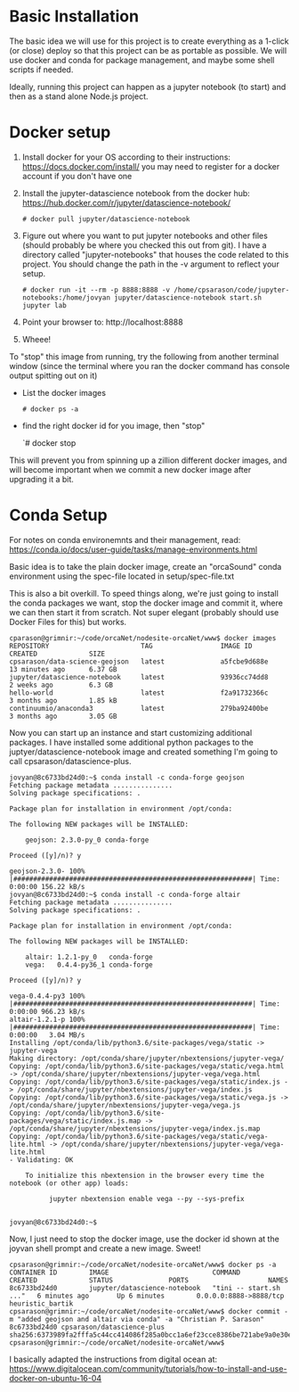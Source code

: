 # Basic Installation

The basic idea we will use for this project is to create everything as a 1-click (or close)
deploy so that this project can be as portable as possible. We will use docker and conda for 
package management, and maybe some shell scripts if needed. 

Ideally, running this project can happen as a jupyter notebook (to start) and then as a stand
alone Node.js project.

# Docker setup

1. Install docker for your OS according to their instructions: https://docs.docker.com/install/ 
   you may need to register for a docker account if you don't have one
 
1. Install the jupyter-datascience notebook from the docker hub: https://hub.docker.com/r/jupyter/datascience-notebook/

    `# docker pull jupyter/datascience-notebook`
  
3. Figure out where you want to put jupyter notebooks and other files (should probably be where you 
checked this out from git). I have a directory called "jupyter-notebooks" that houses the code 
related to this project. You should change the path in the -v argument to reflect your setup.

    `# docker run -it --rm -p 8888:8888 -v /home/cpsarason/code/jupyter-notebooks:/home/jovyan jupyter/datascience-notebook start.sh jupyter lab`
  
4. Point your browser to: http://localhost:8888
1. Wheee!

To "stop" this image from running, try the following from another terminal window (since the terminal where you ran the docker command has console output spitting out on it)

 * List the docker images

    `# docker ps -a`

 * find the right docker id for you image, then "stop"

    `# docker stop <docker-image-id>

This will prevent you from spinning up a zillion different docker images, and will become important when we
commit a new docker image after upgrading it a bit.

# Conda Setup

For notes on conda environemnts and their management, read: https://conda.io/docs/user-guide/tasks/manage-environments.html

Basic idea is to take the plain docker image, create an "orcaSound" conda environment using the spec-file located in setup/spec-file.txt

This is also a bit overkill. To speed things along, we're just going to install the conda packages we want, stop the docker image and commit it, where we can then start it from scratch. Not super elegant (probably should use Docker Files for this) but works.


```shell
cparason@grimnir:~/code/orcaNet/nodesite-orcaNet/www$ docker images
REPOSITORY                       TAG                 IMAGE ID            CREATED             SIZE
cpsarason/data-science-geojson   latest              a5fcbe9d688e        13 minutes ago      6.37 GB
jupyter/datascience-notebook     latest              93936cc74dd8        2 weeks ago         6.3 GB
hello-world                      latest              f2a91732366c        3 months ago        1.85 kB
continuumio/anaconda3            latest              279ba92400be        3 months ago        3.05 GB
```

Now you can start up an instance and start customizing additional packages. I have installed some additional python packages to the juptyer/datascience-notebook image and created something I'm going to call cpsarason/datascience-plus.

```shell
jovyan@8c6733bd24d0:~$ conda install -c conda-forge geojson
Fetching package metadata ...............
Solving package specifications: .

Package plan for installation in environment /opt/conda:

The following NEW packages will be INSTALLED:

    geojson: 2.3.0-py_0 conda-forge

Proceed ([y]/n)? y

geojson-2.3.0- 100% |############################################################| Time: 0:00:00 156.22 kB/s
jovyan@8c6733bd24d0:~$ conda install -c conda-forge altair
Fetching package metadata ...............
Solving package specifications: .

Package plan for installation in environment /opt/conda:

The following NEW packages will be INSTALLED:

    altair: 1.2.1-py_0   conda-forge
    vega:   0.4.4-py36_1 conda-forge

Proceed ([y]/n)? y

vega-0.4.4-py3 100% |############################################################| Time: 0:00:00 966.23 kB/s
altair-1.2.1-p 100% |############################################################| Time: 0:00:00   3.04 MB/s
Installing /opt/conda/lib/python3.6/site-packages/vega/static -> jupyter-vega
Making directory: /opt/conda/share/jupyter/nbextensions/jupyter-vega/
Copying: /opt/conda/lib/python3.6/site-packages/vega/static/vega.html -> /opt/conda/share/jupyter/nbextensions/jupyter-vega/vega.html
Copying: /opt/conda/lib/python3.6/site-packages/vega/static/index.js -> /opt/conda/share/jupyter/nbextensions/jupyter-vega/index.js
Copying: /opt/conda/lib/python3.6/site-packages/vega/static/vega.js -> /opt/conda/share/jupyter/nbextensions/jupyter-vega/vega.js
Copying: /opt/conda/lib/python3.6/site-packages/vega/static/index.js.map -> /opt/conda/share/jupyter/nbextensions/jupyter-vega/index.js.map
Copying: /opt/conda/lib/python3.6/site-packages/vega/static/vega-lite.html -> /opt/conda/share/jupyter/nbextensions/jupyter-vega/vega-lite.html
- Validating: OK

    To initialize this nbextension in the browser every time the notebook (or other app) loads:
    
          jupyter nbextension enable vega --py --sys-prefix
    

jovyan@8c6733bd24d0:~$ 
```

Now, I just need to stop the docker image, use the docker id shown at the joyvan shell prompt and create a new image. Sweet!

```shell
cpsarason@grimnir:~/code/orcaNet/nodesite-orcaNet/www$ docker ps -a
CONTAINER ID        IMAGE                          COMMAND                  CREATED             STATUS              PORTS                    NAMES
8c6733bd24d0        jupyter/datascience-notebook   "tini -- start.sh ..."   6 minutes ago       Up 6 minutes        0.0.0.0:8888->8888/tcp   heuristic_bartik
cpsarason@grimnir:~/code/orcaNet/nodesite-orcaNet/www$ docker commit -m "added geojson and altair via conda" -a "Christian P. Sarason" 8c6733bd24d0 cpsarason/datascience-plus
sha256:6373989fa2fffa5c44cc414086f285a0bcc1a6ef23cce8386be721abe9a0e30e
cpsarason@grimnir:~/code/orcaNet/nodesite-orcaNet/www$ 

```

I basically adapted the instructions from digital ocean at: 
https://www.digitalocean.com/community/tutorials/how-to-install-and-use-docker-on-ubuntu-16-04



  
